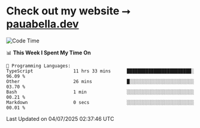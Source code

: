 # Check out my website ⭢ [pauabella.dev](https://pauabella.dev)

<!--START_SECTION:waka-->
![Code Time](http://img.shields.io/badge/Code%20Time-4%2C570%20hrs%2059%20mins-blue)

📊 **This Week I Spent My Time On** 

```text
💬 Programming Languages: 
TypeScript               11 hrs 33 mins      ████████████████████████░   96.09 % 
Other                    26 mins             █░░░░░░░░░░░░░░░░░░░░░░░░   03.70 % 
Bash                     1 min               ░░░░░░░░░░░░░░░░░░░░░░░░░   00.21 % 
Markdown                 0 secs              ░░░░░░░░░░░░░░░░░░░░░░░░░   00.01 % 
```


 Last Updated on 04/07/2025 02:37:46 UTC
<!--END_SECTION:waka-->
